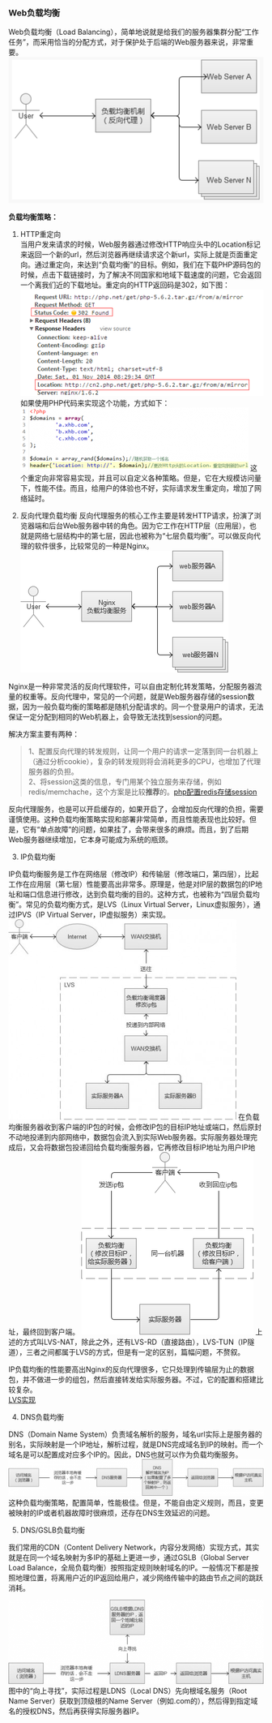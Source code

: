 ### Web负载均衡 
Web负载均衡（Load Balancing），简单地说就是给我们的服务器集群分配“工作任务”，而采用恰当的分配方式，对于保护处于后端的Web服务器来说，非常重要。
![](../src/img/负载均衡.png)

**负载均衡策略：**  

1. HTTP重定向  
当用户发来请求的时候，Web服务器通过修改HTTP响应头中的Location标记来返回一个新的url，然后浏览器再继续请求这个新url，实际上就是页面重定向。通过重定向，来达到“负载均衡”的目标。例如，我们在下载PHP源码包的时候，点击下载链接时，为了解决不同国家和地域下载速度的问题，它会返回一个离我们近的下载地址。重定向的HTTP返回码是302，如下图：
![](../src/img/负载均衡-重定向.jpg)
如果使用PHP代码来实现这个功能，方式如下：
![](../src/img/负载均衡-重定向php实现.jpg)
这个重定向非常容易实现，并且可以自定义各种策略。但是，它在大规模访问量下，性能不佳。而且，给用户的体验也不好，实际请求发生重定向，增加了网络延时。  

2. 反向代理负载均衡
反向代理服务的核心工作主要是转发HTTP请求，扮演了浏览器端和后台Web服务器中转的角色。因为它工作在HTTP层（应用层），也就是网络七层结构中的第七层，因此也被称为“七层负载均衡”。可以做反向代理的软件很多，比较常见的一种是Nginx。
![](../src/img/负载均衡-反向代理.jpg)

Nginx是一种非常灵活的反向代理软件，可以自由定制化转发策略，分配服务器流量的权重等。反向代理中，常见的一个问题，就是Web服务器存储的session数据，因为一般负载均衡的策略都是随机分配请求的。同一个登录用户的请求，无法保证一定分配到相同的Web机器上，会导致无法找到session的问题。

解决方案主要有两种：

> 1、配置反向代理的转发规则，让同一个用户的请求一定落到同一台机器上（通过分析cookie），复杂的转发规则将会消耗更多的CPU，也增加了代理服务器的负担。   
> 2、将session这类的信息，专门用某个独立服务来存储，例如redis/memchache，这个方案是比较**推荐**的。[php配置redis存储session]()

反向代理服务，也是可以开启缓存的，如果开启了，会增加反向代理的负担，需要谨慎使用。这种负载均衡策略实现和部署非常简单，而且性能表现也比较好。但是，它有“单点故障”的问题，如果挂了，会带来很多的麻烦。而且，到了后期Web服务器继续增加，它本身可能成为系统的瓶颈。

3. IP负载均衡

IP负载均衡服务是工作在网络层（修改IP）和传输层（修改端口，第四层），比起工作在应用层（第七层）性能要高出非常多。原理是，他是对IP层的数据包的IP地址和端口信息进行修改，达到负载均衡的目的。这种方式，也被称为“四层负载均衡”。常见的负载均衡方式，是LVS（Linux Virtual Server，Linux虚拟服务），通过IPVS（IP Virtual Server，IP虚拟服务）来实现。
![](../src/img/负载均衡-ip负载均衡.jpg)
在负载均衡服务器收到客户端的IP包的时候，会修改IP包的目标IP地址或端口，然后原封不动地投递到内部网络中，数据包会流入到实际Web服务器。实际服务器处理完成后，又会将数据包投递回给负载均衡服务器，它再修改目标IP地址为用户IP地址，最终回到客户端。 
![](../src/img/负载均衡-ip负载均衡2.jpg)
上述的方式叫LVS-NAT，除此之外，还有LVS-RD（直接路由），LVS-TUN（IP隧道），三者之间都属于LVS的方式，但是有一定的区别，篇幅问题，不赘叙。

IP负载均衡的性能要高出Nginx的反向代理很多，它只处理到传输层为止的数据包，并不做进一步的组包，然后直接转发给实际服务器。不过，它的配置和搭建比较复杂。  
[LVS实现]()  

4. DNS负载均衡

DNS（Domain Name System）负责域名解析的服务，域名url实际上是服务器的别名，实际映射是一个IP地址，解析过程，就是DNS完成域名到IP的映射。而一个域名是可以配置成对应多个IP的。因此，DNS也就可以作为负载均衡服务。
![](../src/img/负载均衡-DNS负载均衡.jpg)
这种负载均衡策略，配置简单，性能极佳。但是，不能自由定义规则，而且，变更被映射的IP或者机器故障时很麻烦，还存在DNS生效延迟的问题。 

5. DNS/GSLB负载均衡

我们常用的CDN（Content Delivery Network，内容分发网络）实现方式，其实就是在同一个域名映射为多IP的基础上更进一步，通过GSLB（Global Server Load Balance，全局负载均衡）按照指定规则映射域名的IP。一般情况下都是按照地理位置，将离用户近的IP返回给用户，减少网络传输中的路由节点之间的跳跃消耗。 

![](../src/img/负载均衡-DNS_GSLB.jpg)
图中的“向上寻找”，实际过程是LDNS（Local DNS）先向根域名服务（Root Name Server）获取到顶级根的Name Server（例如.com的），然后得到指定域名的授权DNS，然后再获得实际服务器IP。

